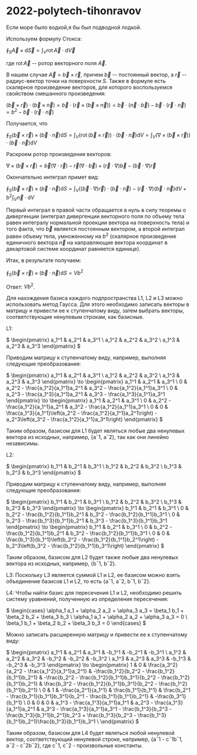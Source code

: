 # 2022-polytech-tihonravov

Если море было водкой,я бы был подводной лодкой.

Используем формулу Стокса:

$\oint_S{\vec{A} \times \mathrm{d}\vec{S}} = \int_V{\mathrm{rot}\,\vec{A}}\cdot\mathrm{d}\vec{V}$

где $\mathrm{rot}\,\vec{A}$ -- ротор векторного поля $\vec{A}$.

В нашем случае $\vec{A} = \vec{b} \times \vec{r}$, причем $\vec{b}$ -- постоянный вектор, а $\vec{r}$ -- радиус-вектор точки на поверхности $S$. Также в формуле есть скалярное произведение векторов, для которого воспользуемся свойством смешанного произведения:

$(\vec{b} \times \vec{r}) \cdot (\vec{b} \times \vec{n}) = \vec{b} \cdot (\vec{r} \times (\vec{b} \times \vec{n})) = \vec{b} \cdot (\vec{n} \cdot \vec{b}) - \vec{b} \cdot (\vec{r} \cdot \vec{n}) = b^2 - \vec{b} \cdot (\vec{r} \cdot \vec{n})$

Получается, что

$\oint_S{(\vec{b} \times \vec{r}) \times (\vec{b} \cdot \vec{n})\mathrm{d}S} = \int_V{(\mathrm{rot}\,(\vec{b} \times \vec{r})) \cdot (\vec{b} \cdot \vec{n}) \mathrm{d}V} = \int_V{(\nabla \times (\vec{b} \times \vec{r})) \cdot (\vec{b} \cdot \vec{n}) \mathrm{d}V}$

Раскроем ротор произведения векторов:

$\nabla \times (\vec{b} \times \vec{r}) = \vec{b}(\nabla \cdot \vec{r}) - \vec{r}(\nabla \cdot \vec{b}) + (\vec{r} \cdot \nabla)\vec{b} - (\vec{b} \cdot \nabla)\vec{r}$

Окончательно интеграл примет вид:

$\oint_S{(\vec{b} \times \vec{r}) \times (\vec{b} \cdot \vec{n})\mathrm{d}S} = \int_V{((\vec{b} \cdot \nabla)\vec{r}) \cdot (\vec{b} \cdot \vec{n}) - (\vec{r} \cdot \nabla)(\vec{b} \cdot \vec{n}) \mathrm{d}V} + b^2\int_V{\vec{n} \cdot \mathrm{d}V}$

Первый интеграл в правой части обращается в нуль в силу теоремы о дивергенции (интеграл дивергенции векторного поля по объему тела равен интегралу нормальной проекции вектора на поверхность тела) и того факта, что $\vec{b}$ является постоянным вектором, а второй интеграл равен объему тела, умноженному на $b^2$ (скалярное произведение единичного вектора $\vec{n}$ на направляющие вектора координат в декартовой системе координат равняется единице).

Итак, в результате получаем:

$\oint_S{(\vec{b} \times \vec{r}) \times (\vec{b} \cdot \vec{n})\mathrm{d}S} = Vb^2$

Ответ: $Vb^2$.



Для нахождения базиса каждого подпространства L1, L2 и L3 можно использовать метод Гаусса. Для этого необходимо записать векторы в матрицу и привести ее к ступенчатому виду, затем выбрать векторы, соответствующие ненулевым строкам, как базисные.

L1:

$
\begin{pmatrix}
a_1^1 & a_2^1 & a_3^1 \\
a_1^2 & a_2^2 & a_3^2 \\
a_1^3 & a_2^3 & a_3^3
\end{pmatrix}
$

Приводим матрицу к ступенчатому виду, например, выполняя следующие преобразования:

$
\begin{pmatrix}
a_1^1 & a_2^1 & a_3^1 \\
a_1^2 & a_2^2 & a_3^2 \\
a_1^3 & a_2^3 & a_3^3
\end{pmatrix} 
\to
\begin{pmatrix}
a_1^1 & a_2^1 & a_3^1 \\
0 & a_2^2 - \frac{a_1^2}{a_1^1}a_2^1 & a_3^2 - \frac{a_1^2}{a_1^1}a_3^1 \\
0 & a_2^3 - \frac{a_1^3}{a_1^1}a_2^1 & a_3^3 - \frac{a_1^3}{a_1^1}a_3^1
\end{pmatrix}
\to
\begin{pmatrix}
a_1^1 & a_2^1 & a_3^1 \\
0 & a_2^2 - \frac{a_1^2}{a_1^1}a_2^1 & a_3^2 - \frac{a_1^2}{a_1^1}a_3^1 \\
0 & 0 & \frac{a_1^3}{a_1^1}\left(a_2^2 - \frac{a_1^2}{a_1^1}a_2^1\right) - a_2^3\left(a_3^2 - \frac{a_1^2}{a_1^1}a_3^1\right)
\end{pmatrix}
$

Таким образом, базисом для L1 будет являться любые два ненулевых вектора из исходных, например, {a¯1, a¯2}, так как они линейно независимы.

L2: 

$
\begin{pmatrix}
b_1^1 & b_2^1 & b_3^1 \\
b_1^2 & b_2^2 & b_3^2 \\
b_1^3 & b_2^3 & b_3^3
\end{pmatrix}
$

Приводим матрицу к ступенчатому виду, например, выполняя следующие преобразования:

$
\begin{pmatrix}
b_1^1 & b_2^1 & b_3^1 \\
b_1^2 & b_2^2 & b_3^2 \\
b_1^3 & b_2^3 & b_3^3
\end{pmatrix} 
\to
\begin{pmatrix}
b_1^1 & b_2^1 & b_3^1 \\
0 & b_2^2 - \frac{b_1^2}{b_1^1}b_2^1 & b_3^2 - \frac{b_1^2}{b_1^1}b_3^1 \\
0 & b_2^3 - \frac{b_1^3}{b_1^1}b_2^1 & b_3^3 - \frac{b_1^3}{b_1^1}b_3^1
\end{pmatrix}
\to
\begin{pmatrix}
b_1^1 & b_2^1 & b_3^1 \\
0 & b_2^2 - \frac{b_1^2}{b_1^1}b_2^1 & b_3^2 - \frac{b_1^2}{b_1^1}b_3^1 \\
0 & 0 & \frac{b_1^3}{b_1^1}\left(b_2^2 - \frac{b_1^2}{b_1^1}b_2^1\right) - b_2^3\left(b_3^2 - \frac{b_1^2}{b_1^1}b_3^1\right)
\end{pmatrix}
$

Таким образом, базисом для L2 будет также любые два ненулевых вектора из исходных, например, {b¯1, b¯2}.

L3: 
Поскольку L3 является суммой L1 и L2, ее базисом можно взять объединение базисов L1 и L2, то есть {a¯1, a¯2, b¯1, b¯2}.

L4: 
Чтобы найти базис для пересечения L1 и L2, необходимо решить систему уравнений, полученную из определения пересечения:

$
\begin{cases}
\alpha_1 a_1 + \alpha_2 a_2 + \alpha_3 a_3 = \beta_1 b_1 + \beta_2 b_2 + \beta_3 b_3 \\
\alpha_1 a_1 + \alpha_2 a_2 + \alpha_3 a_3 = 0 \\
\beta_1 b_1 + \beta_2 b_2 + \beta_3 b_3 = 0
\end{cases}
$

Можно записать расширенную матрицу и привести ее к ступенчатому виду:

$
\begin{pmatrix}
a_1^1 & a_2^1 & a_3^1 & -b_1^1 & -b_2^1 & -b_3^1 \\
a_1^2 & a_2^2 & a_3^2 & -b_1^2 & -b_2^2 & -b_3^2 \\
a_1^3 & a_2^3 & a_3^3 & -b_1^3 & -b_2^3 & -b_3^3
\end{pmatrix}
\to
\begin{pmatrix}
1 & 0 & \frac{a_3^2}{a_2^2 - \frac{a_1^2}{a_1^1}a_2^1} & -\frac{b_1^2}{b_2^2 - \frac{b_1^2}{b_1^1}b_2^1} & -\frac{b_2^2 - \frac{b_1^2}{b_1^1}b_3^1}{b_2^2 - \frac{b_1^2}{b_1^1}b_2^1} & \frac{b_3^2 - \frac{b_1^2}{b_1^1}b_3^1}{b_2^2 - \frac{b_1^2}{b_1^1}b_2^1} \\
0 & 1 & -\frac{a_2^1}{a_1^1} & \frac{b_1^1}{b_1^1} & \frac{b_2^1 - \frac{b_1^1}{b_1^1}b_3^1}{b_2^1 - \frac{b_1^1}{b_1^1}b_2^1} & -\frac{b_3^1}{b_1^1} \\
0 & 0 & 0 & a_1^3 - \frac{a_1^3}{a_1^1}a_1^1 & a_2^3 - \frac{a_1^3}{a_1^1}a_2^1 & a_3^3 - \frac{a_1^3}{a_1^1}a_3^1 - \frac{b_1^3}{b_2^3 - \frac{b_1^3}{b_1^1}b_2^1}b_2^3 + \frac{b_1^3}{b_2^3 - \frac{b_1^3}{b_1^1}b_2^1}\frac{b_1^3}{b_1^1}b_3^1 \\
\end{pmatrix}
$

Таким образом, базисом для L4 будет являться любой ненулевой вектор, соответствующий ненулевой строке, например, {a¯1 - c¯1b¯1, a¯2 - c¯2b¯2}, где с¯1, с¯2 - произвольные константы.
